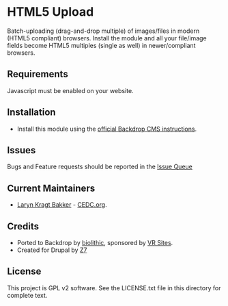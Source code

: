 HTML5 Upload
=============

Batch-uploading (drag-and-drop multiple) of images/files in modern (HTML5 compliant) browsers. Install the module and all your file/image fields become HTML5 multiples (single as well) in newer/compliant browsers.

Requirements
------------

Javascript must be enabled on your website.

Installation
------------

- Install this module using the [official Backdrop CMS instructions](https://backdropcms.org/guide/modules).

Issues
------

Bugs and Feature requests should be reported in the [Issue Queue](https://github.com/backdrop-contrib/html5/issues)

Current Maintainers
-------------------

- [Laryn Kragt Bakker](https://github.com/laryn) - [CEDC.org](https://cedc.org).

Credits
-------

- Ported to Backdrop by [biolithic](https://github.com/biolithic), sponsored by [VR Sites](http://beta.vrsites.com).
- Created for Drupal by [Z7](https://www.drupal.org/user/1020466)


License
-------

This project is GPL v2 software. See the LICENSE.txt file in this directory for
complete text.
